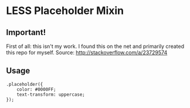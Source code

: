 # LESS Placeholder Mixin

## Important!
First of all: this isn't my work. I found this on the net and primarily created this repo for myself.
Source: http://stackoverflow.com/a/23729574


## Usage

```
.placeholder({
    color: #0000FF;
    text-transform: uppercase;
});
```
